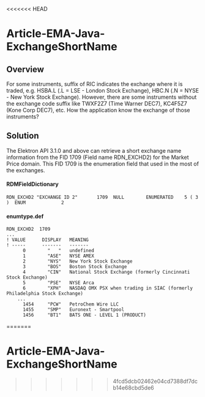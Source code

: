<<<<<<< HEAD
# Article-EMA-Java-ExchangeShortName
## Overview
For some instruments, suffix of RIC indicates the exchange where it is traded, e.g. HSBA.L (.L = LSE - London Stock Exchange), HBC.N (.N = NYSE - New York Stock Exchange). However, there are some instruments without the exchange code suffix like TWXF2Z7 (Time Warner DEC7), KC4F5Z7 (Kone Corp DEC7), etc. How the application know the exchange of those instruments?

## Solution
The Elektron API 3.1.0 and above can retrieve a short exchange name information from the FID 1709 (Field name RDN_EXCHD2) for the Market Price domain. This FID 1709 is the enumeration field that used in the most of the exchanges.

#### RDMFieldDictionary
```
RDN_EXCHD2 "EXCHANGE ID 2"       1709  NULL        ENUMERATED    5 ( 3 )  ENUM             2
```

#### enumtype.def
```
RDN_EXCHD2  1709
...
! VALUE      DISPLAY   MEANING
! -----      -------   -------
      0        "   "   undefined
      1        "ASE"   NYSE AMEX
      2        "NYS"   New York Stock Exchange
      3        "BOS"   Boston Stock Exchange
      4        "CIN"   National Stock Exchange (formerly Cincinnati Stock Exchange)
      5        "PSE"   NYSE Arca
      6        "XPH"   NASDAQ OMX PSX when trading in SIAC (formerly Philadelphia Stock Exchange)
	...
      1454     "PCW"   PetroChem Wire LLC
      1455     "SMP"   Euronext - Smartpool
      1456     "BT1"   BATS ONE - LEVEL 1 (PRODUCT)
```
=======
# Article-EMA-Java-ExchangeShortName
>>>>>>> 4fcd5dcb02462e04cd7388df7dcb14e68cbd5de6
